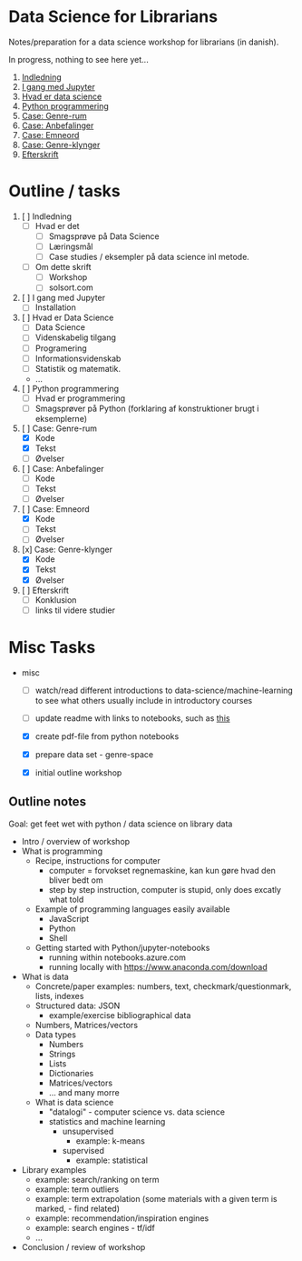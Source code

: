 # Data Science for Librarians


Notes/preparation for a data science workshop for librarians (in danish).

In progress, nothing to see here yet...

1. [Indledning](./1-indledning.ipynb)
2. [I gang med Jupyter](./2-i-gang-med-jupyter.ipynb)
3. [Hvad er data science](./3-hvad-er-data-science.ipynb)
4. [Python programmering](./4-python-programmering.ipynb)
5. [Case: Genre-rum](./5-case-genrerum.ipynb)
6. [Case: Anbefalinger](./6-case-anbefalinger.ipynb)
7. [Case: Emneord](./7-case-emneord.ipynb)
8. [Case: Genre-klynger](./8-case-genreklynger.ipynb)
9. [Efterskrift](./9-efterskrift.ipynb)


# Outline / tasks

1. [ ] Indledning
    - [ ] Hvad er det
        - [ ] Smagsprøve på Data Science
        - [ ] Læringsmål
        - [ ] Case studies  / eksempler på data science inl metode.
    - [ ] Om dette skrift
        - [ ] Workshop
        - [ ] solsort.com
2. [ ] I gang med Jupyter
    - [ ] Installation
3. [ ] Hvad er Data Science
    - [ ] Data Science
    - [ ] Videnskabelig tilgang
    - [ ] Programering
    - [ ] Informationsvidenskab
    - [ ] Statistik og matematik.
    - ...
4. [ ] Python programmering
    - [ ] Hvad er programmering
    - [ ] Smagsprøver på Python (forklaring af konstruktioner brugt i eksemplerne)
5. [ ] Case: Genre-rum
    - [x] Kode
    - [x] Tekst
    - [ ] Øvelser
6. [ ] Case: Anbefalinger
    - [ ] Kode
    - [ ] Tekst
    - [ ] Øvelser
7. [ ] Case: Emneord
    - [x] Kode
    - [ ] Tekst
    - [ ] Øvelser
8. [x] Case: Genre-klynger
    - [x] Kode
    - [x] Tekst
    - [x] Øvelser
9. [ ] Efterskrift
    - [ ] Konklusion
    - [ ] links til videre studier

# Misc Tasks
- misc
    - [ ] watch/read different introductions to data-science/machine-learning to see what others usually include in introductory courses
    - [ ] update readme with links to notebooks, such as [this](./notebooks/genre-rum.ipynb)
    - [x] create pdf-file from python notebooks
    - [x] prepare data set - genre-space
    - [x] initial outline workshop


## Outline notes

Goal: get feet wet with python / data science on library data

- Intro / overview of workshop
- What is programming
    - Recipe, instructions for computer
        - computer = forvokset regnemaskine, kan kun gøre hvad den bliver bedt om
        - step by step instruction, computer is stupid, only does excatly what told
    - Example of programming languages easily available
        - JavaScript
        - Python
        - Shell
    - Getting started with Python/jupyter-notebooks
        - running within notebooks.azure.com
        - running locally with https://www.anaconda.com/download
- What is data
    - Concrete/paper examples: numbers, text, checkmark/questionmark, lists, indexes
    - Structured data: JSON
        - example/exercise bibliographical data
    - Numbers, Matrices/vectors
    - Data types
        - Numbers
        - Strings
        - Lists
        - Dictionaries
        - Matrices/vectors
        - ... and many morre
    - What is data science
        - "datalogi" - computer science vs. data science
        - statistics and machine learning
            - unsupervised
                - example: k-means
            - supervised
                - example: statistical
- Library examples
    - example: search/ranking on term
    - example: term outliers
    - example: term extrapolation (some materials with a given term is marked, - find related)
    - example: recommendation/inspiration engines
    - example: search engines - tf/idf
    - ...
- Conclusion / review of workshop
